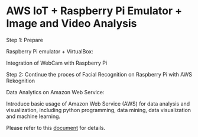 # AWS IoT + Raspberry Pi Emulator + Image and Video Analysis

Step 1: Prepare

Raspberry Pi emulator + VirtualBox:

Integration of WebCam with Raspberry Pi

Step 2: Continue the proces of Facial Recognition on Raspberry Pi with AWS Rekognition

Data Analytics on Amazon Web Service:

Introduce basic usage of Amazon Web Service (AWS) for data analysis and visualization, including python programming, data mining, data visualization and machine learning.

Please refer to this [document](https://github.com/groovyxw/IoT/blob/main/AWS%20IoT%20%2B%20Raspberry%20Pi%20Emulator%20%2B%20Image%20and%20Video%20Analysis/ee517_week12_hw1_FacialRekgnition_19634.pdf) for details.
